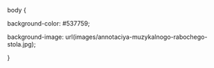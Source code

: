 body {

background-color: #537759;

background-image: url(images/annotaciya-muzykalnogo-rabochego-stola.jpg);

}

